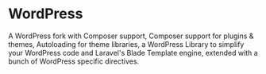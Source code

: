 # WordPress

A WordPress fork with Composer support, Composer support for plugins & themes, Autoloading for theme libraries, a WordPress Library to simplify your WordPress code and Laravel's Blade Template engine, extended with a bunch of WordPress specific directives.
